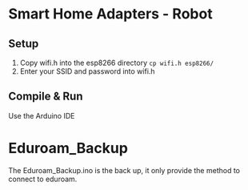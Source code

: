 # Smart Home Adapters - Robot

## Setup 

1. Copy wifi.h into the esp8266 directory `cp wifi.h esp8266/`
2. Enter your SSID and password into wifi.h

## Compile & Run

Use the Arduino IDE

# Eduroam_Backup

The Eduroam_Backup.ino is the back up, it only provide the method to connect to eduroam.
